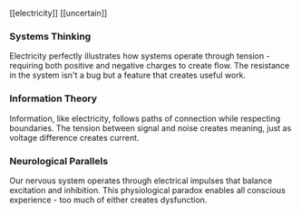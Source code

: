 [[electricity]] [[uncertain]]
### Systems Thinking

Electricity perfectly illustrates how systems operate through tension - requiring both positive and negative charges to create flow. The resistance in the system isn't a bug but a feature that creates useful work.

### Information Theory

Information, like electricity, follows paths of connection while respecting boundaries. The tension between signal and noise creates meaning, just as voltage difference creates current.

### Neurological Parallels

Our nervous system operates through electrical impulses that balance excitation and inhibition. This physiological paradox enables all conscious experience - too much of either creates dysfunction.